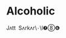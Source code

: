 # Alcoholic
Jʌtt ‎‎‎‎‎‎‎‎‎‎‎‎‎‎‎‎‎‎‎‎‎‎‎‎‎‎‎‎‎‎‎‎‎‎‎‎‎‎‎‎‎‎‎‎‎‎‎‎‎‎‎‎‎‎‎‎‎‎‎‎‎‎‎‎‎‎‎‎‎‎‎‎‎‎‎‎‎‎‎‎‎‎‎‎‎‎‎‎‎‎‎‎‎‎‎‎‎‎‎‎‎‎‎‎‎‎‎‎‎‎‎‎‎‎‎‎‎‎‎‎‎‎‎‎‎‎‎‎‎‎‎‎‎‎‎‎‎‎‎‎‎‎‎‎‎‎‎‎‎‎‎‎‎‎‎‎‎‎‎‎‎ Sʌrkʌr\٠\l❼⑧❻ ‎‎‎‎‎‎‎‎‎‎‎‎‎‎‎‎‎‎‎‎‎‎‎‎‎‎‎‎‎‎‎‎‎‎‎‎‎‎‎‎‎‎‎‎‎‎‎‎‎‎‎‎‎‎‎‎‎‎‎‎‎‎‎‎‎‎‎‎‎‎‎‎‎‎‎‎‎‎‎‎‎‎‎‎‎‎‎‎‎‎‎‎‎‎‎‎‎‎‎‎‎‎‎‎‎‎‎‎‎‎‎‎‎‎‎‎‎‎‎‎‎‎‎‎‎‎‎‎‎‎‎‎‎‎‎‎‎‎‎‎‎‎‎‎‎‎‎‎‎‎‎‎‎‎‎‎‎‎‎‎‎
